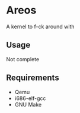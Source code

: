 # Areos

A kernel to f-ck around with

## Usage

Not complete

## Requirements

- Qemu
- i686-elf-gcc
- GNU Make
